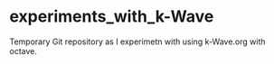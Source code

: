 # experiments_with_k-Wave

Temporary Git repository as I experimetn with using k-Wave.org with octave.
